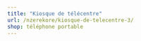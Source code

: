 ```yaml
---
title: "Kiosque de télécentre"
url: /nzerekore/kiosque-de-telecentre-3/
shop: téléphone portable
---
```

